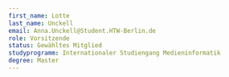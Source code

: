 ```yaml
---
first_name: Lotte
last_name: Unckell
email: Anna.Unckell@Student.HTW-Berlin.de
role: Vorsitzende
status: Gewähltes Mitglied
studyprogramm: Internationaler Studiengang Medieninformatik
degree: Master
---
```

